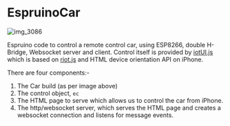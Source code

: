 # EspruinoCar

![img_3086](https://cloud.githubusercontent.com/assets/7113347/20222206/4e1449ce-a82c-11e6-9208-446c74071a3c.jpeg)

Espruino code to control a remote control car, using ESP8266, double H-Bridge, Websocket server and client.
Control itself is provided by [iotUI.js](https://github.com/olliephillips/iotUI.js) which is based on [riot.js](http://riotjs.com/) and HTML device orientation API on iPhone.

There are four components:-

1. The Car build (as per image above)
2. The control object, `ec`
3. The HTML page to serve which allows us to control the car from iPhone.
4. The http/websocket server, which serves the HTML page and creates a websocket connection and listens for message events.